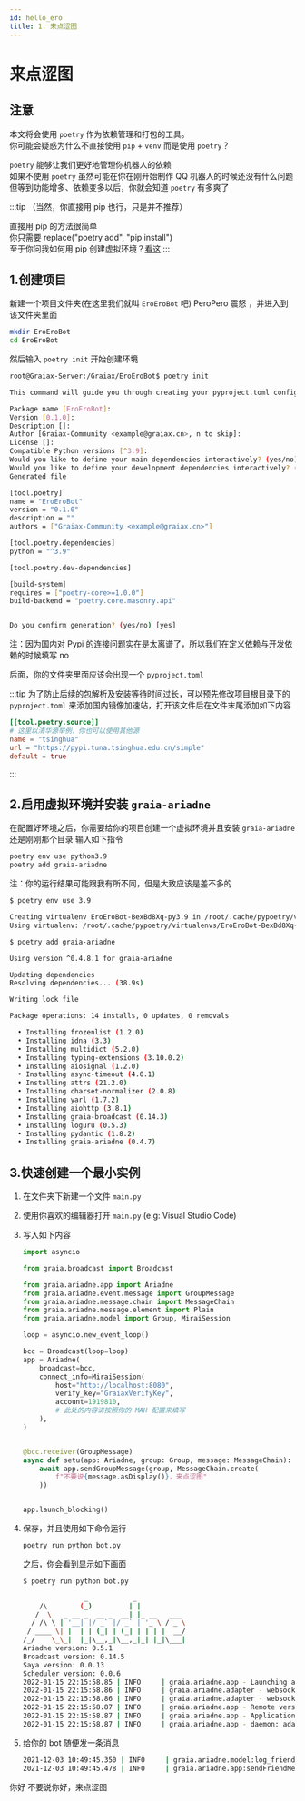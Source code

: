 ```yaml
---
id: hello_ero
title: 1. 来点涩图
---
```


# 来点涩图

## 注意

本文将会使用 `poetry` 作为依赖管理和打包的工具。  
你可能会疑惑为什么不直接使用 `pip` + `venv` 而是使用 `poetry`？

`poetry` 能够让我们更好地管理你机器人的依赖  
如果不使用 `poetry` 虽然可能在你在刚开始制作 QQ 机器人的时候还没有什么问题  
但等到功能增多、依赖变多以后，你就会知道 `poetry` 有多爽了  

:::tip
（当然，你直接用 pip 也行，只是并不推荐）

直接用 pip 的方法很简单  
你只需要 replace("poetry add", "pip install")  
至于你问我如何用 pip 创建虚拟环境？[看这](0_before_start.html#_8-当你遇到不会的东西的时候)
:::

## 1.创建项目

新建一个项目文件夹(在这里我们就叫 `EroEroBot` 吧) <Curtain>PeroPero 震怒</Curtain> ，并进入到该文件夹里面

```bash
mkdir EroEroBot
cd EroEroBot
```

然后输入 `poetry init` 开始创建环境

```bash
root@Graiax-Server:/Graiax/EroEroBot$ poetry init

This command will guide you through creating your pyproject.toml config.

Package name [EroEroBot]:
Version [0.1.0]:
Description []:
Author [Graiax-Community <example@graiax.cn>, n to skip]:
License []:
Compatible Python versions [^3.9]:
Would you like to define your main dependencies interactively? (yes/no) [yes] no # 注意，这里要你自己填写 no
Would you like to define your development dependencies interactively? (yes/no) [yes] no # 注意，这里要你自己填写 no
Generated file

[tool.poetry]
name = "EroEroBot"
version = "0.1.0"
description = ""
authors = ["Graiax-Community <example@graiax.cn>"]

[tool.poetry.dependencies]
python = "^3.9"

[tool.poetry.dev-dependencies]

[build-system]
requires = ["poetry-core>=1.0.0"]
build-backend = "poetry.core.masonry.api"


Do you confirm generation? (yes/no) [yes]
```

注：因为国内对 Pypi 的连接问题实在是太离谱了，所以我们在定义依赖与开发依赖的时候填写 no

后面，你的文件夹里面应该会出现一个 `pyproject.toml`

:::tip
为了防止后续的包解析及安装等待时间过长，可以预先修改项目根目录下的 `pyproject.toml` 来添加国内镜像加速站，打开该文件后在文件末尾添加如下内容

```toml
[[tool.poetry.source]]
# 这里以清华源举例，你也可以使用其他源
name = "tsinghua"
url = "https://pypi.tuna.tsinghua.edu.cn/simple"
default = true
```
:::

## 2.启用虚拟环境并安装 `graia-ariadne`

在配置好环境之后，你需要给你的项目创建一个虚拟环境并且安装 `graia-ariadne`
还是刚刚那个目录
输入如下指令

```bash
poetry env use python3.9
poetry add graia-ariadne
```

注：你的运行结果可能跟我有所不同，但是大致应该是差不多的

```bash
$ poetry env use 3.9

Creating virtualenv EroEroBot-BexBd8Xq-py3.9 in /root/.cache/pypoetry/virtualenvs
Using virtualenv: /root/.cache/pypoetry/virtualenvs/EroEroBot-BexBd8Xq-py3.9
```

```bash
$ poetry add graia-ariadne

Using version ^0.4.8.1 for graia-ariadne

Updating dependencies
Resolving dependencies... (38.9s)

Writing lock file

Package operations: 14 installs, 0 updates, 0 removals

  • Installing frozenlist (1.2.0)
  • Installing idna (3.3)
  • Installing multidict (5.2.0)
  • Installing typing-extensions (3.10.0.2)
  • Installing aiosignal (1.2.0)
  • Installing async-timeout (4.0.1)
  • Installing attrs (21.2.0)
  • Installing charset-normalizer (2.0.8)
  • Installing yarl (1.7.2)
  • Installing aiohttp (3.8.1)
  • Installing graia-broadcast (0.14.3)
  • Installing loguru (0.5.3)
  • Installing pydantic (1.8.2)
  • Installing graia-ariadne (0.4.7)
```

## 3.快速创建一个最小实例

1. 在文件夹下新建一个文件 `main.py`
2. 使用你喜欢的编辑器打开 `main.py` (e.g: Visual Studio Code)
3. 写入如下内容

   ```python
   import asyncio

   from graia.broadcast import Broadcast

   from graia.ariadne.app import Ariadne
   from graia.ariadne.event.message import GroupMessage
   from graia.ariadne.message.chain import MessageChain
   from graia.ariadne.message.element import Plain
   from graia.ariadne.model import Group, MiraiSession

   loop = asyncio.new_event_loop()

   bcc = Broadcast(loop=loop)
   app = Ariadne(
       broadcast=bcc,
       connect_info=MiraiSession(
           host="http://localhost:8080",
           verify_key="GraiaxVerifyKey",
           account=1919810,
           # 此处的内容请按照你的 MAH 配置来填写
       ),
   )


   @bcc.receiver(GroupMessage)
   async def setu(app: Ariadne, group: Group, message: MessageChain):
       await app.sendGroupMessage(group, MessageChain.create(
           f"不要说{message.asDisplay()}，来点涩图"
       ))


   app.launch_blocking()
   ```

4. 保存，并且使用如下命令运行

   ```bash
   poetry run python bot.py
   ```

   之后，你会看到显示如下画面

   ```bash
   $ poetry run python bot.py

                  _           _
       /\        (_)         | |
      /  \   _ __ _  __ _  __| |_ __   ___
     / /\ \ | '__| |/ _` |/ _` | '_ \ / _ \
    / ____ \| |  | | (_| | (_| | | | |  __/
   /_/    \_\_|  |_|\__,_|\__,_|_| |_|\___|
   Ariadne version: 0.5.1
   Broadcast version: 0.14.5
   Saya version: 0.0.13
   Scheduler version: 0.0.6
   2022-01-15 22:15:58.85 | INFO     | graia.ariadne.app - Launching app...
   2022-01-15 22:15:58.86 | INFO     | graia.ariadne.adapter - websocket: connected
   2022-01-15 22:15:58.86 | INFO     | graia.ariadne.adapter - websocket: ping task created
   2022-01-15 22:15:58.87 | INFO     | graia.ariadne.app - Remote version: 2.4.0
   2022-01-15 22:15:58.87 | INFO     | graia.ariadne.app - Application launched with 0.019s
   2022-01-15 22:15:58.87 | INFO     | graia.ariadne.app - daemon: adapter started
   ```

5. 给你的 bot 随便发一条消息

   ```bash
   2021-12-03 10:49:45.350 | INFO     | graia.ariadne.model:log_friend_message:114 - 1919810: [Graiax(114514)] -> '你好'
   2021-12-03 10:49:45.478 | INFO     | graia.ariadne.app:sendFriendMessage:114 - [BOT 1919810] Friend(114514) <- '不要说你好，来点涩图'
   ```

  <ChatPanel title="GraiaX-Community">
    <ChatMessage name="GraiaX" onright>你好</ChatMessage>
    <ChatMessage name="EroEroBot" :avatar="$withBase('/avatar/ero.webp')">不要说你好，来点涩图</ChatMessage>
  </ChatPanel>
